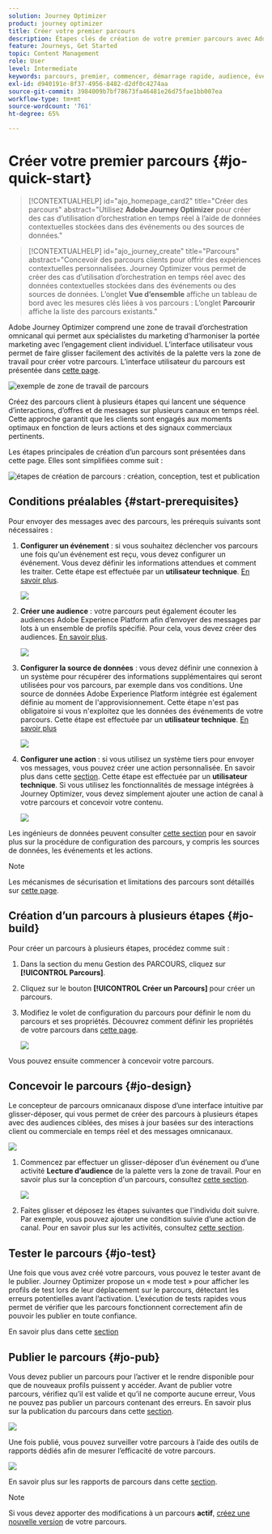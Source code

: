 ```yaml
---
solution: Journey Optimizer
product: journey optimizer
title: Créer votre premier parcours
description: Étapes clés de création de votre premier parcours avec Adobe Journey Optimizer
feature: Journeys, Get Started
topic: Content Management
role: User
level: Intermediate
keywords: parcours, premier, commencer, démarrage rapide, audience, événement, action
exl-id: d940191e-8f37-4956-8482-d2df0c4274aa
source-git-commit: 3984009b7bf78673fa46481e26d75fae1bb007ea
workflow-type: tm+mt
source-wordcount: '761'
ht-degree: 65%

---
```


# Créer votre premier parcours {#jo-quick-start}

>[!CONTEXTUALHELP]
>id="ajo_homepage_card2"
>title="Créer des parcours"
>abstract="Utilisez **Adobe Journey Optimizer** pour créer des cas d’utilisation d’orchestration en temps réel à l’aide de données contextuelles stockées dans des événements ou des sources de données."

>[!CONTEXTUALHELP]
>id="ajo_journey_create"
>title="Parcours"
>abstract="Concevoir des parcours clients pour offrir des expériences contextuelles personnalisées. Journey Optimizer vous permet de créer des cas d’utilisation d’orchestration en temps réel avec des données contextuelles stockées dans des événements ou des sources de données. L’onglet **Vue d’ensemble** affiche un tableau de bord avec les mesures clés liées à vos parcours : L’onglet **Parcourir** affiche la liste des parcours existants."

Adobe Journey Optimizer comprend une zone de travail d’orchestration omnicanal qui permet aux spécialistes du marketing d’harmoniser la portée marketing avec l’engagement client individuel. L’interface utilisateur vous permet de faire glisser facilement des activités de la palette vers la zone de travail pour créer votre parcours. L’interface utilisateur du parcours est présentée dans [cette page](journey-ui.md).

![exemple de zone de travail de parcours ](assets/journey38.png)

Créez des parcours client à plusieurs étapes qui lancent une séquence d’interactions, d’offres et de messages sur plusieurs canaux en temps réel. Cette approche garantit que les clients sont engagés aux moments optimaux en fonction de leurs actions et des signaux commerciaux pertinents.

Les étapes principales de création d’un parcours sont présentées dans cette page. Elles sont simplifiées comme suit :

![étapes de création de parcours : création, conception, test et publication](assets/journey-creation-process.png)


## Conditions préalables {#start-prerequisites}

Pour envoyer des messages avec des parcours, les prérequis suivants sont nécessaires :

1. **Configurer un événement** : si vous souhaitez déclencher vos parcours une fois qu&#39;un événement est reçu, vous devez configurer un événement. Vous devez définir les informations attendues et comment les traiter. Cette étape est effectuée par un **utilisateur technique**. [En savoir plus](../event/about-events.md).

   ![](assets/jo-event7bis.png)

1. **Créer une audience** : votre parcours peut également écouter les audiences Adobe Experience Platform afin d’envoyer des messages par lots à un ensemble de profils spécifié. Pour cela, vous devez créer des audiences. [En savoir plus](../audience/about-audiences.md).

   ![](assets/segment2.png)

1. **Configurer la source de données** : vous devez définir une connexion à un système pour récupérer des informations supplémentaires qui seront utilisées pour vos parcours, par exemple dans vos conditions. Une source de données Adobe Experience Platform intégrée est également définie au moment de l&#39;approvisionnement. Cette étape n&#39;est pas obligatoire si vous n&#39;exploitez que les données des événements de votre parcours. Cette étape est effectuée par un **utilisateur technique**. [En savoir plus](../datasource/about-data-sources.md)

   ![](assets/jo-datasource.png)

1. **Configurer une action** : si vous utilisez un système tiers pour envoyer vos messages, vous pouvez créer une action personnalisée. En savoir plus dans cette [section](../action/action.md). Cette étape est effectuée par un **utilisateur technique**. Si vous utilisez les fonctionnalités de message intégrées à Journey Optimizer, vous devez simplement ajouter une action de canal à votre parcours et concevoir votre contenu.

   ![](assets/custom2.png)



Les ingénieurs de données peuvent consulter [cette section](../configuration/about-data-sources-events-actions.md) pour en savoir plus sur la procédure de configuration des parcours, y compris les sources de données, les événements et les actions.


>[!NOTE]
>
>Les mécanismes de sécurisation et limitations des parcours sont détaillés sur [cette page](../start/guardrails.md).

## Création d’un parcours à plusieurs étapes {#jo-build}

Pour créer un parcours à plusieurs étapes, procédez comme suit :

1. Dans la section du menu Gestion des PARCOURS, cliquez sur **[!UICONTROL Parcours]**.

1. Cliquez sur le bouton **[!UICONTROL Créer un Parcours]** pour créer un parcours.

1. Modifiez le volet de configuration du parcours pour définir le nom du parcours et ses propriétés. Découvrez comment définir les propriétés de votre parcours dans [cette page](journey-properties.md).

   ![](assets/jo-properties.png)

Vous pouvez ensuite commencer à concevoir votre parcours.

## Concevoir le parcours {#jo-design}

Le concepteur de parcours omnicanaux dispose d’une interface intuitive par glisser-déposer, qui vous permet de créer des parcours à plusieurs étapes avec des audiences ciblées, des mises à jour basées sur des interactions client ou commerciale en temps réel et des messages omnicanaux.

![](assets/journey38.png)

1. Commencez par effectuer un glisser-déposer d’un événement ou d’une activité **Lecture d’audience** de la palette vers la zone de travail. Pour en savoir plus sur la conception d&#39;un parcours, consultez [cette section](using-the-journey-designer.md).

   ![](assets/read-segment.png)

1. Faites glisser et déposez les étapes suivantes que l&#39;individu doit suivre. Par exemple, vous pouvez ajouter une condition suivie d’une action de canal. Pour en savoir plus sur les activités, consultez [cette section](about-journey-activities.md).

## Tester le parcours {#jo-test}

Une fois que vous avez créé votre parcours, vous pouvez le tester avant de le publier. Journey Optimizer propose un « mode test » pour afficher les profils de test lors de leur déplacement sur le parcours, détectant les erreurs potentielles avant l’activation. L’exécution de tests rapides vous permet de vérifier que les parcours fonctionnent correctement afin de pouvoir les publier en toute confiance.

En savoir plus dans cette [section](testing-the-journey.md)

## Publier le parcours {#jo-pub}

Vous devez publier un parcours pour l’activer et le rendre disponible pour que de nouveaux profils puissent y accéder. Avant de publier votre parcours, vérifiez qu’il est valide et qu’il ne comporte aucune erreur, Vous ne pouvez pas publier un parcours contenant des erreurs. En savoir plus sur la publication du parcours dans cette [section](publishing-the-journey.md).

![](assets/jo-journeyuc2_32bis.png)

Une fois publié, vous pouvez surveiller votre parcours à l’aide des outils de rapports dédiés afin de mesurer l’efficacité de votre parcours.

![](assets/jo-dynamic_report_journey_12.png)

En savoir plus sur les rapports de parcours dans cette [section](../reports/live-report.md).

>[!NOTE]
>
>Si vous devez apporter des modifications à un parcours **actif**, [créez une nouvelle version](journey-ui.md#journey-versions) de votre parcours.
